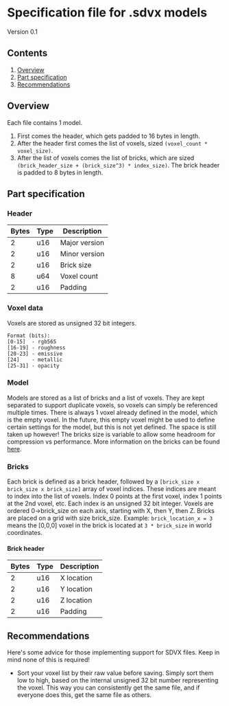 # Specification file for .sdvx models
Version 0.1

## Contents
1. [Overview](#overview)
2. [Part specification](#part-specification)
3. [Recommendations](#recommendations)

## Overview
Each file contains 1 model.
1. First comes the header, which gets padded to 16 bytes in length.
2. After the header first comes the list of voxels, sized `(voxel_count * voxel_size)`.
3. After the list of voxels comes the list of bricks, which are sized `(brick_header_size + (brick_size^3) * index_size)`. The brick header is padded to 8 bytes in length.

## Part specification
### Header
| Bytes | Type  | Description   |
|-------|-------|---------------|
| 2     | u16   | Major version |
| 2     | u16   | Minor version |
| 2     | u16   | Brick size    |
| 8     | u64   | Voxel count   |
| 2     | u16   | Padding       |

### Voxel data
Voxels are stored as unsigned 32 bit integers.
```
Format (bits):
[0-15]  - rgb565
[16-19] - roughness
[20-23] - emissive
[24]    - metallic
[25-31] - opacity
```

### Model
Models are stored as a list of bricks and a list of voxels. They are kept separated to support duplicate voxels, so voxels can simply be referenced multiple times.
There is always 1 voxel already defined in the model, which is the empty voxel. In the future, this empty voxel might be used to define certain settings for the model, but this is not yet defined. The space is still taken up however!
The bricks size is variable to allow some headroom for compression vs performance.
More information on the bricks can be found [here](#bricks).

### Bricks
Each brick is defined as a brick header, followed by a `[brick_size x brick_size x brick_size]` array of voxel indices.
These indices are meant to index into the list of voxels. Index 0 points at the first voxel, index 1 points at the 2nd voxel, etc.
Each index is an unsigned 32 bit integer. Voxels are ordered 0->brick_size on each axis, starting with X, then Y, then Z.
Bricks are placed on a grid with size brick_size. Example: `brick_location_x = 3` means the [0,0,0] voxel in the brick is located at `3 * brick_size` in world coordinates.

#### Brick header
| Bytes | Type  | Description   |
|-------|-------|---------------|
| 2     | u16   | X location    |
| 2     | u16   | Y location    |
| 2     | u16   | Z location    |
| 2     | u16   | Padding       |

## Recommendations
Here's some advice for those implementing support for SDVX files. Keep in mind none of this is required!
- Sort your voxel list by their raw value before saving. Simply sort them low to high, based on the internal unsigned 32 bit number representing the voxel. This way you can consistently get the same file, and if everyone does this, get the same file as others.
